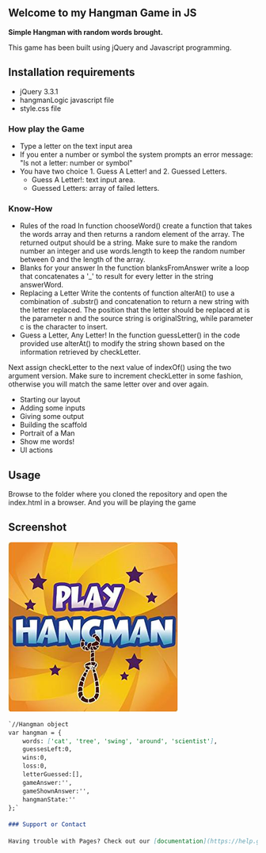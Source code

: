 ## Welcome to my Hangman Game in JS

**Simple Hangman with random words brought.**

This game has been built using jQuery and Javascript programming.

Installation requirements
-------------------------
- jQuery 3.3.1
- hangmanLogic javascript file
- style.css file

### How play the Game
- Type a letter on the text input area
- If you enter a number or symbol the system prompts an error message: "Is not a letter: number or symbol"
- You have two choice 1. Guess A Letter! and 2. Guessed Letters.
    - Guess A Letter!: text input area.
    - Guessed Letters: array of failed letters.

### Know-How
- Rules of the road
In function chooseWord() create a function that takes the words array and then returns a random element of the array. The returned output should be a string. Make sure to make the random number an integer and use words.length to keep the random number between 0 and the length of the array.
- Blanks for your answer
In the function blanksFromAnswer write a loop that concatenates a '_' to result for every letter in the string answerWord.
- Replacing a Letter
Write the contents of function alterAt() to use a combination of .substr() and concatenation to return a new string with the letter replaced. The position that the letter should be replaced at is the parameter n and the source string is originalString, while parameter c is the character to insert.
- Guess a Letter, Any Letter!
In the function guessLetter() in the code provided use alterAt() to modify the string shown based on the information retrieved by checkLetter.

Next assign checkLetter to the next value of indexOf() using the two argument version. Make sure to increment checkLetter in some fashion, otherwise you will match the same letter over and over again.
- Starting our layout
- Adding some inputs
- Giving some output
- Building the scaffold
- Portrait of a Man
- Show me words!
- UI actions

Usage
--------------
Browse to the folder where you cloned the repository and open the index.html in a browser. And you will be playing the game

Screenshot
--------------
![Screenshot of Random Hangman](https://github.com/sharstream/Hangman-Game/blob/master/assets/images/playHangman.jpg?raw=true)

```markdown
`//Hangman object
var hangman = {
    words: ['cat', 'tree', 'swing', 'around', 'scientist'],
    guessesLeft:0,
    wins:0,
    loss:0,
    letterGuessed:[],
    gameAnswer:'',
    gameShownAnswer:'',
    hangmanState:''
};`

### Support or Contact

Having trouble with Pages? Check out our [documentation](https://help.github.com/categories/github-pages-basics/) or [contact support](https://github.com/contact) and we’ll help you sort it out.
